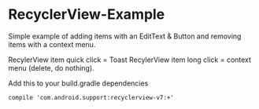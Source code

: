 # RecyclerView-Example
Simple example of adding items with an EditText & Button and removing items with a context menu.

RecylerView item quick click = Toast
RecylerView item long click = context menu (delete, do nothing).


Add this to your build.gradle dependencies


	compile 'com.android.support:recyclerview-v7:+'
